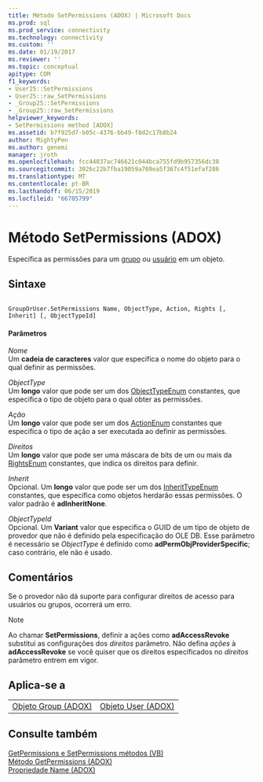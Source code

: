 ```yaml
---
title: Método SetPermissions (ADOX) | Microsoft Docs
ms.prod: sql
ms.prod_service: connectivity
ms.technology: connectivity
ms.custom: ''
ms.date: 01/19/2017
ms.reviewer: ''
ms.topic: conceptual
apitype: COM
f1_keywords:
- User25::SetPermissions
- User25::raw_SetPermissions
- _Group25::SetPermissions
- _Group25::raw_SetPermissions
helpviewer_keywords:
- SetPermissions method [ADOX]
ms.assetid: b7f925d7-b05c-4376-bb49-f8d2c17b8b24
author: MightyPen
ms.author: genemi
manager: jroth
ms.openlocfilehash: fcc44037ac746621c044bca755fd9b957356dc38
ms.sourcegitcommit: 3026c22b7fba19059a769ea5f367c4f51efaf286
ms.translationtype: MT
ms.contentlocale: pt-BR
ms.lasthandoff: 06/15/2019
ms.locfileid: "66705799"
---
```

# <a name="setpermissions-method-adox"></a>Método SetPermissions (ADOX)
Especifica as permissões para um [grupo](../../../ado/reference/adox-api/group-object-adox.md) ou [usuário](../../../ado/reference/adox-api/user-object-adox.md) em um objeto.  
  
## <a name="syntax"></a>Sintaxe  
  
```  
  
GroupOrUser.SetPermissions Name, ObjectType, Action, Rights [, Inherit] [, ObjectTypeId]  
```  
  
#### <a name="parameters"></a>Parâmetros  
 *Nome*  
 Um **cadeia de caracteres** valor que especifica o nome do objeto para o qual definir as permissões.  
  
 *ObjectType*  
 Um **longo** valor que pode ser um dos [ObjectTypeEnum](../../../ado/reference/adox-api/objecttypeenum.md) constantes, que especifica o tipo de objeto para o qual obter as permissões.  
  
 *Ação*  
 Um **longo** valor que pode ser um dos [ActionEnum](../../../ado/reference/adox-api/actionenum.md) constantes que especifica o tipo de ação a ser executada ao definir as permissões.  
  
 *Direitos*  
 Um **longo** valor que pode ser uma máscara de bits de um ou mais da [RightsEnum](../../../ado/reference/adox-api/rightsenum.md) constantes, que indica os direitos para definir.  
  
 *Inherit*  
 Opcional. Um **longo** valor que pode ser um dos [InheritTypeEnum](../../../ado/reference/adox-api/inherittypeenum.md) constantes, que especifica como objetos herdarão essas permissões. O valor padrão é **adInheritNone**.  
  
 *ObjectTypeId*  
 Opcional. Um **Variant** valor que especifica o GUID de um tipo de objeto de provedor que não é definido pela especificação do OLE DB. Esse parâmetro é necessário se *ObjectType* é definido como **adPermObjProviderSpecific**; caso contrário, ele não é usado.  
  
## <a name="remarks"></a>Comentários  
 Se o provedor não dá suporte para configurar direitos de acesso para usuários ou grupos, ocorrerá um erro.  
  
> [!NOTE]
>  Ao chamar **SetPermissions**, definir a ações como **adAccessRevoke** substitui as configurações dos *direitos* parâmetro. Não defina *ações* à **adAccessRevoke** se você quiser que os direitos especificados no *direitos* parâmetro entrem em vigor.  
  
## <a name="applies-to"></a>Aplica-se a  
  
|||  
|-|-|  
|[Objeto Group (ADOX)](../../../ado/reference/adox-api/group-object-adox.md)|[Objeto User (ADOX)](../../../ado/reference/adox-api/user-object-adox.md)|  
  
## <a name="see-also"></a>Consulte também  
 [GetPermissions e SetPermissions métodos (VB)](../../../ado/reference/adox-api/getpermissions-and-setpermissions-methods-example-vb.md)   
 [Método GetPermissions (ADOX)](../../../ado/reference/adox-api/getpermissions-method-adox.md)   
 [Propriedade Name (ADOX)](../../../ado/reference/adox-api/name-property-adox.md)
